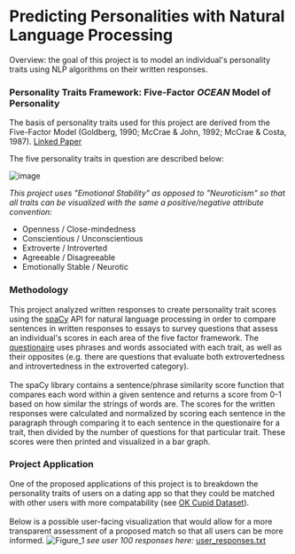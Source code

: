 # Predicting Personalities with Natural Language Processing

Overview: the goal of this project is to model an individual's personality traits using NLP algorithms on their written responses.

### Personality Traits Framework: Five-Factor *OCEAN* Model of Personality

The basis of personality traits used for this project are derived from the Five-Factor Model (Goldberg, 1990; McCrae & John, 1992; McCrae & Costa, 1987).
[Linked Paper](https://openpress.usask.ca/introductiontopsychology/chapter/personality-traits/#:~:text=The%20most%20widely%20used%20system,Extraversion%2C%20Agreeableness%2C%20and%20Neuroticism)

The five personality traits in question are described below:

![image](https://user-images.githubusercontent.com/28024140/222189312-4aa9e6bb-72fa-4330-ba88-b026df7a56f4.png)

*This project uses "Emotional Stability" as opposed to "Neuroticism" so that all traits can be visualized with the same a positive/negative attribute convention:* 
- Openness / Close-mindedness
- Conscientious / Unconscientious
- Extroverte / Introverted
- Agreeable / Disagreeable
- Emotionally Stable / Neurotic

### Methodology

This project analyzed written responses to create personality trait scores using the [spaCy](https://spacy.io/) API for natural language processing in order to compare sentences in written responses to essays to survey questions that assess an individual's scores in each area of the five factor framework. The [questionaire](https://www.kaggle.com/datasets/tunguz/big-five-personality-test) uses phrases and words associated with each trait, as well as their opposites (e.g. there are questions that evaluate both extrovertedness and introvertedness in the extroverted category). 
<br />
<br />
The spaCy library contains a sentence/phrase similarity score function that compares each word within a given sentence and returns a score from 0-1 based on how similar the strings of words are. The scores for the written responses were calculated and normalized by scoring each sentence in the paragraph through comparing it to each sentence in the questionaire for a trait, then divided by the number of questions for that particular trait. These scores were then printed and visualized in a bar graph.

### Project Application

One of the proposed applications of this project is to breakdown the personality traits of users on a dating app so that they could be matched with other users with more compatability (see [OK Cupid Dataset](https://www.kaggle.com/datasets/andrewmvd/okcupid-profiles)). 
<br />
<br />
Below is a possible user-facing visualization that would allow for a more transparent assessment of a proposed match so that all users can be more informed.
![Figure_1](https://user-images.githubusercontent.com/28024140/226335205-0ddd2654-cc98-4951-929d-29be9ca2fb63.png)
*see user 100 responses here:* [user_responses.txt](https://github.com/eshurs/predicting_personalities/files/11017856/user_responses.txt)

